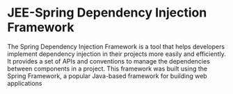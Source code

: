 # JEE-Spring Dependency Injection Framework

The Spring Dependency Injection Framework is a tool that helps developers implement dependency injection in their projects more easily and efficiently. It provides a set of APIs and conventions to manage the dependencies between components in a project. This framework was built using the Spring Framework, a popular Java-based framework for building web applications

